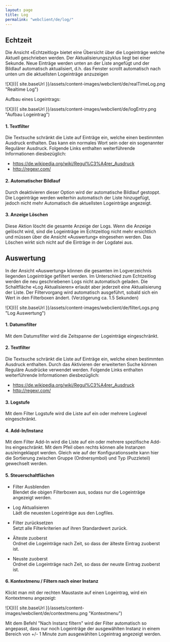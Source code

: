 ```yaml
---
layout: page
title: Log
permalink: "webclient/de/log/"
---
```

## Echtzeit

Die Ansicht «Echtzeitlog» bietet eine Übersicht über die Logeinträge welche Aktuell geschrieben werden. Der Aktualisierungszyklus liegt bei einer Sekunde. Neue Einträge werden unten an der Liste angefügt und der Bildlauf automatisch aktualisiert, d.h. das Fenster scrollt automatisch nach unten um die aktuellsten Logeinträge anzuzeigen

![X]({{ site.baseUrl }}/assets/content-images/webclient/de/realTimeLog.png "Realtime Log")

Aufbau eines Logeintrags:

 ![X]({{ site.baseUrl }}/assets/content-images/webclient/de/logEntry.png "Aufbau Logeintrag")

#### 1. Textfilter

Die Textsuche schränkt die Liste auf Einträge ein, welche einen bestimmten Ausdruck enthalten. Das kann ein normales Wort sein oder ein sogenannter Regulärer Ausdruck.
Folgende Links enthalten weiterführende Informationen diesbezüglich:  

* <https://de.wikipedia.org/wiki/Regul%C3%A4rer_Ausdruck>  
* <http://regexr.com/>  

#### 2. Automatischer Bildlauf

Durch deaktivieren dieser Option wird der automatische Bildlauf gestoppt. Die Logeinträge werden weiterhin automatisch der Liste hinzugefügt, jedoch nicht mehr Automatisch die aktuellsten Logeinträge angezeigt.

#### 3. Anzeige Löschen

Diese Aktion löscht die gesamte Anzeige der Logs. Wenn die Anzeige gelöscht wird, sind die Logeinträge im Echtzeitlog nicht mehr ersichtlich und müssen über die Ansicht «Auswertung» eingesehen werden.
Das Löschen wirkt sich nicht auf die Einträge in der Logdatei aus.

## Auswertung

In der Ansicht «Auswertung» können die gesamten im Logverzeichnis liegenden Logeinträge gefiltert werden. Im Unterschied zum Echtzeitlog werden die neu geschriebenen Logs nicht automatisch geladen. Die Schaltfläche «Log Aktualisieren» erlaubt aber jederzeit eine Aktualisierung der Liste. Der Filtervorgang wird automatisch ausgeführt, sobald sich ein Wert in den Filterboxen ändert. (Verzögerung ca. 1.5 Sekunden)

![X]({{ site.baseUrl }}/assets/content-images/webclient/de/filterLogs.png "Log Auswertung")

#### 1. Datumsfilter

  Mit dem Datumsfilter wird die Zeitspanne der Logeinträge eingeschränkt. 
  
#### 2. Textfilter

Die Textsuche schränkt die Liste auf Einträge ein, welche einen bestimmten Ausdruck enthalten. 
Durch das Aktivieren der erweiterten Suche können Reguläre Ausdrücke verwendet werden. Folgende Links enthalten weiterführende Informationen diesbezüglich:  

* <https://de.wikipedia.org/wiki/Regul%C3%A4rer_Ausdruck>  
* <http://regexr.com/>  

#### 3. Logstufe

Mit dem Filter Logstufe wird die Liste auf ein oder mehrere Loglevel eingeschränkt.  

#### 4. Add-In/Instanz

Mit dem Filter Add-In wird die Liste auf ein oder mehrere spezifische Add-Ins eingeschränkt. Mit dem Pfeil oben rechts können alle Instanzen aus/eingeklappt werden. Gleich wie auf der Konfigurationsseite kann hier die Sortierung zwischen Gruppe (Ordnersymbol) und Typ (Puzzleteil) gewechselt werden.

#### 5. Steuerschaltflächen  
  * Filter Ausblenden <br />
    Blendet die obigen Filterboxen aus, sodass nur die Logeinträge angezeigt werden.
	
  * Log Aktualisieren <br />
    Lädt die neuesten Logeinträge aus den Logfiles.
	
  * Filter zurücksetzen <br />
    Setzt alle Filterkriterien auf ihren Standardwert zurück.
    
  * Älteste zuoberst <br />
    Ordnet die Logeinträge nach Zeit, so dass der älteste Eintrag zuoberst ist.
  
  * Neuste zuoberst <br />
    Ordnet die Logeinträge nach Zeit, so dass der neuste Eintrag zuoberst ist.

#### 6. Kontextmenu / Filtern nach einer Instanz

Klickt man mit der rechten Maustaste auf einen Logeintrag, wird ein Kontextmenu angezeigt:

![X]({{ site.baseUrl }}/assets/content-images/webclient/de/contextmenu.png "Kontextmenu")

Mit dem Befehl "Nach Instanz filtern" wird der Filter automatisch so angepasst, dass nur noch Logeinträge der ausgewählten Instanz in einem Bereich von +/- 1 Minute zum ausgewählten Logeintrag angezeigt werden.

